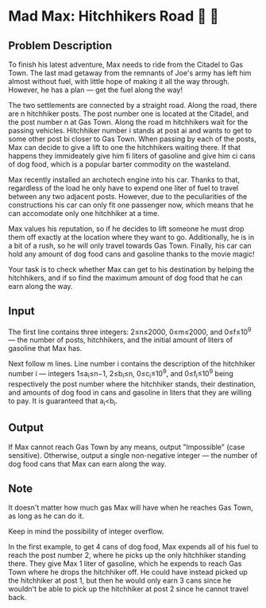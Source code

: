 # Mad Max: Hitchhikers Road :walking: :red_car:

## Problem Description

To finish his latest adventure, Max needs to ride from the Citadel to Gas Town. The last mad getaway from the remnants of Joe's army has left him almost without fuel, with little hope of making it all the way through. However, he has a plan — get the fuel along the way!

The two settlements are connected by a straight road. Along the road, there are n
 hitchhiker posts. The post number one is located at the Citadel, and the post number n
 at Gas Town. Along the road m
 hitchhikers wait for the passing vehicles. Hitchhiker number i
 stands at post ai
 and wants to get to some other post bi
 closer to Gas Town. When passing by each of the posts, Max can decide to give a lift to one the hitchhikers waiting there. If that happens they immideately give him fi
 liters of gasoline and give him ci
 cans of dog food, which is a popular barter commodity on the wasteland.

Max recently installed an archotech engine into his car. Thanks to that, regardless of the load he only have to expend one liter of fuel to travel between any two adjacent posts. However, due to the peculiarities of the constructions his car can only fit one passenger now, which means that he can accomodate only one hitchhiker at a time.

Max values his reputation, so if he decides to lift someone he must drop them off exactly at the location where they want to go. Additionally, he is in a bit of a rush, so he will only travel towards Gas Town. Finally, his car can hold any amount of dog food cans and gasoline thanks to the movie magic!

Your task is to check whether Max can get to his destination by helping the hitchhikers, and if so find the maximum amount of dog food that he can earn along the way.

## Input

The first line contains three integers: 2≤n≤2000, 0≤m≤2000, and 0≤f≤10<sup>9</sup> — the number of posts, hitchhikers, and the initial amount of liters of gasoline that Max has.

Next follow m lines. Line number i contains the description of the hitchhiker number i — integers 1≤a<sub>i</sub>≤n−1, 2≤b<sub>i</sub>≤n, 0≤c<sub>i</sub>≤10<sup>9</sup>, and 0≤f<sub>i</sub>≤10<sup>9</sup> being respectively the post number where the hitchhiker stands, their destination, and amounts of dog food in cans and gasoline in liters that they are willing to pay. It is guaranteed that a<sub>i</sub><b<sub>i</sub>.

## Output

If Max cannot reach Gas Town by any means, output "Impossible" (case sensitive). Otherwise, output a single non-negative integer — the number of dog food cans that Max can earn along the way.

## Note
It doesn't matter how much gas Max will have when he reaches Gas Town, as long as he can do it.

Keep in mind the possibility of integer overflow.

In the first example, to get 4 cans of dog food, Max expends all of his fuel to reach the post number 2, where he picks up the only hitchhiker standing there. They give Max 1 liter of gasoline, which he expends to reach Gas Town where he drops the hitchhiker off. He could have instead picked up the hitchhiker at post 1, but then he would only earn 3 cans since he wouldn't be able to pick up the hitchhiker at post 2 since he cannot travel back.

